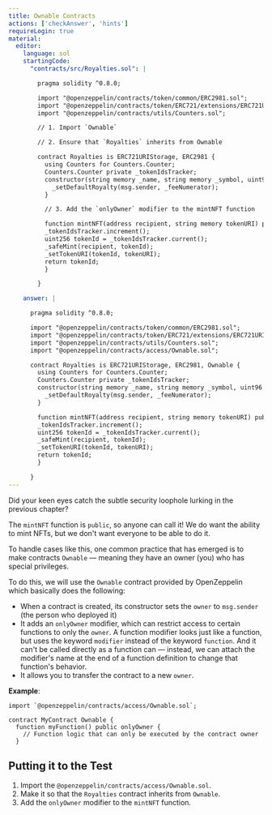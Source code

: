 ```yaml
---
title: Ownable Contracts
actions: ['checkAnswer', 'hints']
requireLogin: true
material:
  editor:
    language: sol
    startingCode:
      "contracts/src/Royalties.sol": |

        pragma solidity ^0.8.0;

        import "@openzeppelin/contracts/token/common/ERC2981.sol";
        import "@openzeppelin/contracts/token/ERC721/extensions/ERC721URIStorage.sol";
        import "@openzeppelin/contracts/utils/Counters.sol";

        // 1. Import `Ownable`

        // 2. Ensure that `Royalties` inherits from Ownable

        contract Royalties is ERC721URIStorage, ERC2981 {
          using Counters for Counters.Counter;
          Counters.Counter private _tokenIdsTracker;
          constructor(string memory _name, string memory _symbol, uint96 _feeNumerator) ERC721(_name, _symbol) {
            _setDefaultRoyalty(msg.sender, _feeNumerator);
          }

          // 3. Add the `onlyOwner` modifier to the mintNFT function

          function mintNFT(address recipient, string memory tokenURI) public returns (uint256) {
          _tokenIdsTracker.increment();
          uint256 tokenId = _tokenIdsTracker.current();
          _safeMint(recipient, tokenId);
          _setTokenURI(tokenId, tokenURI);
          return tokenId;
          }

        }

    answer: |

      pragma solidity ^0.8.0;

      import "@openzeppelin/contracts/token/common/ERC2981.sol";
      import "@openzeppelin/contracts/token/ERC721/extensions/ERC721URIStorage.sol";
      import "@openzeppelin/contracts/utils/Counters.sol";
      import "@openzeppelin/contracts/access/Ownable.sol";

      contract Royalties is ERC721URIStorage, ERC2981, Ownable {
        using Counters for Counters.Counter;
        Counters.Counter private _tokenIdsTracker;
        constructor(string memory _name, string memory _symbol, uint96 _feeNumerator) ERC721(_name, _symbol) {
          _setDefaultRoyalty(msg.sender, _feeNumerator);
        }

        function mintNFT(address recipient, string memory tokenURI) public onlyOwner returns (uint256) {
        _tokenIdsTracker.increment();
        uint256 tokenId = _tokenIdsTracker.current();
        _safeMint(recipient, tokenId);
        _setTokenURI(tokenId, tokenURI);
        return tokenId;
        }

      }
---
```


Did your keen eyes catch the subtle security loophole lurking in the previous chapter?

The `mintNFT` function is `public`, so anyone can call it! We do want the ability to mint NFTs, but we don't want everyone to be able to do it.

To handle cases like this, one common practice that has emerged is to make contracts `Ownable` — meaning they have an owner (you) who has special privileges.

To do this, we will use the `Ownable` contract provided by OpenZeppelin which basically does the following:

- When a contract is created, its constructor sets the `owner` to `msg.sender` (the person who deployed it)
- It adds an `onlyOwner` modifier, which can restrict access to certain functions to only the `owner`. A function modifier looks just like a function, but uses the keyword `modifier` instead of the keyword `function`. And it can't be called directly as a function can — instead, we can attach the modifier's name at the end of a function definition to change that function's behavior.
- It allows you to transfer the contract to a new `owner`.

**Example**:

```sol
import `@openzeppelin/contracts/access/Ownable.sol`;

contract MyContract Ownable {
  function myFunction() public onlyOwner {
    // Function logic that can only be executed by the contract owner
  }
```

## Putting it to the Test

1. Import the `@openzeppelin/contracts/access/Ownable.sol`.
2. Make it so that the `Royalties` contract inherits from `Ownable`.
3. Add the `onlyOwner` modifier to the `mintNFT` function.

